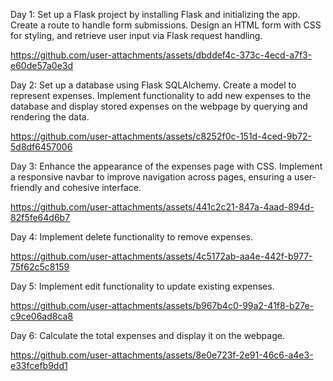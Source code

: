 Day 1: Set up a Flask project by installing Flask and initializing the app. Create a route to handle form submissions. Design an HTML form with CSS for styling, and retrieve user input via Flask request handling.

https://github.com/user-attachments/assets/dbddef4c-373c-4ecd-a7f3-e60de57a0e3d

Day 2: Set up a database using Flask SQLAlchemy. Create a model to represent expenses. Implement functionality to add new expenses to the database and display stored expenses on the webpage by querying and rendering the data.

https://github.com/user-attachments/assets/c8252f0c-151d-4ced-9b72-5d8df6457006

Day 3: Enhance the appearance of the expenses page with CSS. Implement a responsive navbar to improve navigation across pages, ensuring a user-friendly and cohesive interface.

https://github.com/user-attachments/assets/441c2c21-847a-4aad-894d-82f5fe64d6b7

Day 4: Implement delete functionality to remove expenses.

https://github.com/user-attachments/assets/4c5172ab-aa4e-442f-b977-75f62c5c8159

Day 5: Implement edit functionality to update existing expenses.

https://github.com/user-attachments/assets/b967b4c0-99a2-41f8-b27e-c9ce06ad8ca8

Day 6: Calculate the total expenses and display it on the webpage.

https://github.com/user-attachments/assets/8e0e723f-2e91-46c6-a4e3-e33fcefb9dd1






